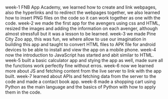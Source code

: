 week-1 FNB App Academy, we learned how to create and link webpages, also the hyperlinks and to redirect the webpages together, we also learned how to insert PNG files on the code so it can work together as one with the code. 
week-2 we made the first app for the avengers using css and HTML, resized the images and adding the information on each avenger, although almost stressfull but it was a lesson to be learned.
week-3 we made Pine City Zoo app, this was fun, we where allow to use our imagination in building this app and taught to convert HTML files to APK file for android devices to be able to install and view the app on a mobile phone. 
week-4 now the introduction to JavaScript has started and abit similar to HTML.
week-5 built a basic calculator app and stying the app as well, made sure all the functions work perfectly fine without erros.
week-6 now we learned more about JS and fetching content from the live server to link with the app built.
week-7 learned about APIs and fetching data from the server to the code and made a contact book app.
week-8 made a shopping cart using Python as the main language and the basics of Python with how to apply them in the code.

